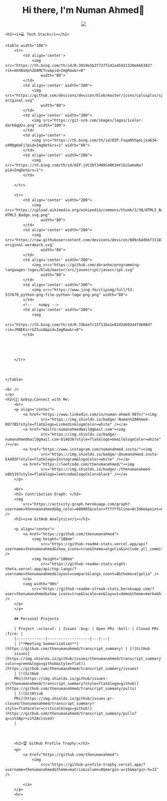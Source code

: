 <body>
    <div align="center">
        <h1> Hi there, I'm Numan Ahmed👋<a href="#"></h1>
    </div>
    <p align="center">
        <a href="https://github.com/thenumanahmed"><img
                src="https://readme-typing-svg.herokuapp.com?lines=Software+Engineering+Student;Full+Stack+Flutter+Developer;DS%20|%20AI%20|%20ML|%20NLP|%20Enthusiast;Always%20learning%20new%20Technology&center=true&width=500&height=50"></a>
        <br>

    <h2><i>💻 Tech Stack</i></h2>

    <table width="100">
        <tr>
            <td align='center'>
                <img src="https://th.bing.com/th/id/R.3919e5b2f737f142a45921320e666382?rik=mkXBaXp%2bAMCTcw&pid=ImgRaw&r=0"
                    width="80">
            </td>
            <td align='center' width="200">
                <img src="https://github.com/devicons/devicon/blob/master/icons/cplusplus/cplusplus-original.svg"
                    width="80">
            </td>
            <td align='center' width="200">
                <img src="https://git-scm.com/images/logos/1color-darkbg@2x.png" width="100">
            </td>
            <td align='center'>
                <img src="https://th.bing.com/th/id/OIP.FxqaNYhqoLjxa63A-oXMQgHaFj?pid=ImgDet&rs=1" width="80">
            </td>
            <td align='center' width="200">
                <img src="https://th.bing.com/th/id/OIP.jVC2bf34N9CmRK3mY1GiGwHaHa?pid=ImgDet&rs=1">
            </td>

        </tr>

        <tr>
            <td align='center' width="200">
                <img src="https://upload.wikimedia.org/wikipedia/commons/thumb/3/38/HTML5_Badge.svg/600px-HTML5_Badge.svg.png"
                    width="80">
            </td>
            <td align='center' width="200">
                <img src="https://raw.githubusercontent.com/devicons/devicon/0d6c64dbbf311879f7d563bfc3ccf559f9ed111c/icons/css3/css3-original-wordmark.svg"
                    width="80">
            </td>
            <td align='center' width="200">
                <img src="https://github.com/abranhe/programming-languages-logos/blob/master/src/javascript/javascript.svg"
                    width="80">
            </td>
            <td align='center' width="200">
                <img src="https://www.jing.fm/clipimg/full/53-537670_python-png-file-python-logo-png.png" width="80">
            </td>
            <!--   numpy -->
            <td align='center' width="200">
                <img
                    src="https://th.bing.com/th/id/R.7dbaafc15f13ba1e82d2db9244f9608d?rik=JRNEKsrrGZ5uzA&pid=ImgRaw&r=0">
            </td>




        </tr>



    </table>

    <br />
    </p>
    <h2>🤝🏻 &nbsp;Connect with Me:
        <br>
        <p align="center">
            <a href="https://www.linkedin.com/in/numan-ahmed-987n/"><img
                    src="https://img.shields.io/badge/-Numan%20Ahmed-0077B5?style=flat&logo=Linkedin&logoColor=white" /></a>
            <a href="mailto:numanahmedmail@gmail.com"><img
                    src="https://img.shields.io/badge/-numanahmedmail@gmail.com-D14836?style=flat&logo=Gmail&logoColor=white" /></a>
            <a href="https://www.instagram.com/numanahmed.insta/"><img
                    src="https://img.shields.io/badge/-@numanahmed.insta-E4405F?style=flat&logo=Instagram&logoColor=white" /></a>
            <a href="https://leetcode.com/thenumanahmed/"><img
                    src="https://img.shields.io/badge/-/thenumanahmed-e8b519?style=flat&logo=leetcode&logoColor=black" /></a>
        </p>

        <br>
        <h2> Contribution Graph: </h2>
        <img
            src="https://activity-graph.herokuapp.com/graph?username=thenumanahmed&bg_color=000005&color=ffffff&line=0c3d6e&point=0863bf&custom_title=This%20is%20a%20title&hide_border=true" />
        <h2><i>⚙️ GitHub Analytics</i></h2>

        <p align="center">
            <a href="https://github.com/thenumanahmed">
                <img height="180em"
                    src="https://github-readme-stats.vercel.app/api?username=thenumanahmed&show_icons=true&theme=algolia&include_all_commits=true&count_private=true" />
                <img height="180em"
                    src="https://github-readme-stats-eight-theta.vercel.app/api/top-langs/?username=thenumanahmed&layout=compact&langs_count=8&theme=algolia" />
            </a>
            <img width="90%"
                src="https://github-readme-streak-stats.herokuapp.com/?user=thenumanahmed&show_icons=true&locale=en&layout=demo&theme=merko&hide_border=true" />
        </p>
        </p>

        ## Personal Projects

        | Project :octocat: | Issues :bug: | Open PRs :bell: | Closed PRs :fire: |
        |-------------|-------------------|---|---|
        | [**Meeting Summarization**](https://github.com/thenumanahmed/transcript_summary) | [![GitHub
        issues](https://img.shields.io/github/issues/thenumanahmed/transcript_summary?color=green&logo=github&style=flat)](https://github.com/thenumanahmed/transcript_summary/issues)
        | [![GitHub
        PRs](https://img.shields.io/github/issues-pr/thenumanahmed/transcript_summary?style=flat&logo=github)](https://github.com/thenumanahmed/transcript_summary/pulls)
        | [![GitHtiub
        PRs](https://img.shields.io/github/issues-pr-closed/thenumanahmed/transcript_summary?style=flat&color=critical&logo=github)](https://github.com/thenumanahmed/transcript_summary/pulls?q=is%3Apr+is%3Aclosed)
        |



        <h2>🏆 GitHub Profile Trophy:</h2>
        <p>
            <a href="https://github.com/thenumanahmed">
                <img
                    src="https://github-profile-trophy.vercel.app/?username=thenumanahmed&theme=matrix&column=8&margin-w=15&margin-h=15" />

            </a>
        </p>
        <hr>
        
